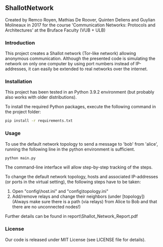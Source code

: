## ShallotNetwork
Created by Remco Royen, Mathias De Roover, Quinten Deliens and Guylian Molineaux in 2017 for the course 'Communication Networks: Protocols and Architectures' at the Bruface Faculty (VUB + ULB)


### Introduction

This project creates a Shallot network (Tor-like network) allowing anonymous communication. Although the presented code is simulating the network on only one computer by using port numbers instead of IP-addresses, it can easily be extended to real networks over the internet.

### Installation

This project has been tested in an Python 3.9.2 environment (but probably also works with older distributions).

To install the required Python packages, execute the following command in the project folder:

```bash
pip install -r requirements.txt
```

### Usage

To use the default network topology to send a message to 'bob' from 'alice', running the following line in the python environment is sufficient.

```bash
python main.py
```

The command-line interface will allow step-by-step tracking of the steps.

To change the default network topology, hosts and associated IP-addresses (or ports in the virtual setting), the following steps have to be taken:

1. Open "config\host.ini" and "config\topology.ini"
2. Add/remove relays and change their neighbors (under [topology])
(Always make sure there is a path (via relays) from Alice to Bob and that there are no unconnected nodes!)

Further details can be found in report\Shallot_Network_Report.pdf

### License
Our code is released under MIT License (see LICENSE file for details).